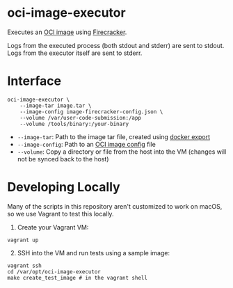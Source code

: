 # oci-image-executor

Executes an [OCI image](https://github.com/opencontainers/image-spec) using [Firecracker](https://github.com/firecracker-microvm/firecracker).

Logs from the executed process (both stdout and stderr) are sent to stdout. Logs from the executor 
itself are sent to stderr.

# Interface

```shell
oci-image-executor \
    --image-tar image.tar \
    --image-config image-firecracker-config.json \
    --volume /var/user-code-submission:/app
    --volume /tools/binary:/your-binary
```

- `--image-tar`: Path to the image tar file, created using [docker export](https://docs.docker.com/engine/reference/commandline/export/)
- `--image-config`: Path to an [OCI image config](https://github.com/opencontainers/image-spec/blob/main/config.md) file
- `--volume`: Copy a directory or file from the host into the VM (changes will not be synced back to the host)

# Developing Locally

Many of the scripts in this repository aren't customized to work on macOS, so we use Vagrant to test this locally.

1. Create your Vagrant VM:

```shell
vagrant up
```

2. SSH into the VM and run tests using a sample image:

```shell
vagrant ssh
cd /var/opt/oci-image-executor
make create_test_image # in the vagrant shell
```
